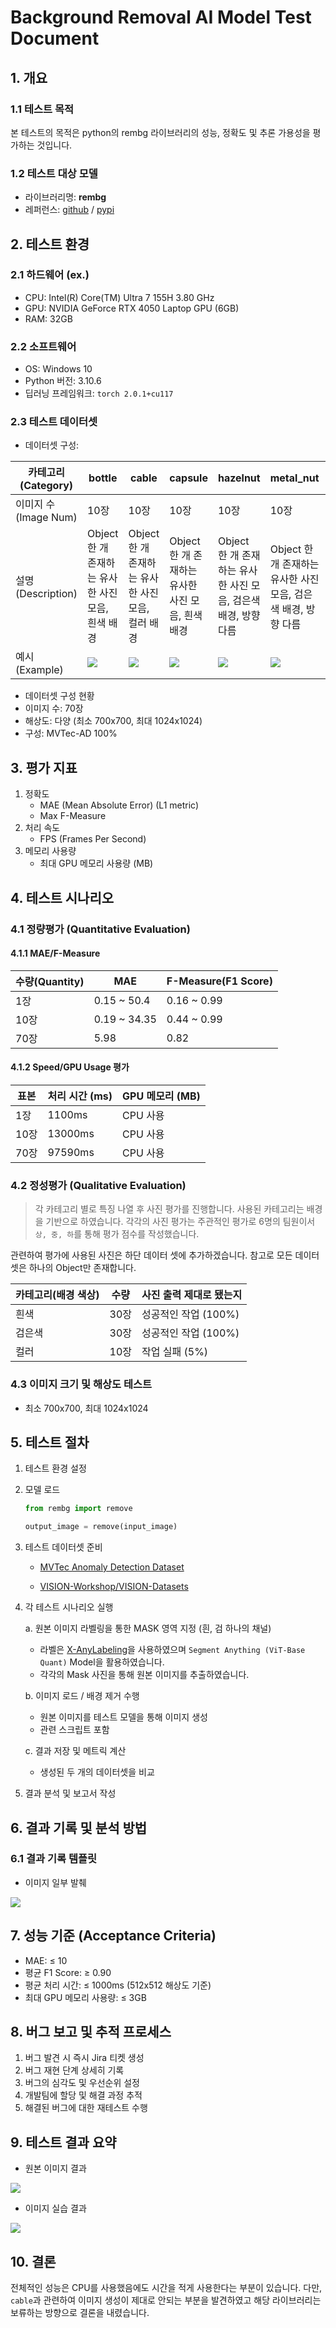 # Background Removal AI Model Test Document
## 1. 개요
### 1.1 테스트 목적
본 테스트의 목적은 python의 rembg 라이브러리의 성능, 정확도 및 추론 가용성을 평가하는 것입니다.

### 1.2 테스트 대상 모델
- 라이브러리명: **rembg**
- 레퍼런스: [github](https://github.com/danielgatis/rembg) / [pypi](https://pypi.org/project/rembg/)

## 2. 테스트 환경
### 2.1 하드웨어 (ex.)
- CPU: Intel(R) Core(TM) Ultra 7 155H 3.80 GHz
- GPU: NVIDIA GeForce RTX 4050 Laptop GPU (6GB)
- RAM: 32GB

### 2.2 소프트웨어
- OS: Windows 10
- Python 버전: 3.10.6
- 딥러닝 프레임워크: `torch 2.0.1+cu117`


### 2.3 테스트 데이터셋
- 데이터셋 구성: 

| 카테고리 (Category) | bottle | cable| capsule | hazelnut | metal_nut | pill | screw |
|---------------|---------------|---------------|---------------|---------------|---------------|---------------|---------------|
| 이미지 수 (Image Num)      |      10장   |    10장     |  10장 |     10장     |      10장     |     10장      |    10장     |
| 설명 (Description)      |      Object 한 개 존재하는 유사한 사진 모음, 흰색 배경   |    Object 한 개 존재하는 유사한 사진 모음, 컬러 배경     |  Object 한 개 존재하는 유사한 사진 모음, 흰색 배경 |     Object 한 개 존재하는 유사한 사진 모음, 검은색 배경, 방향 다름     |      Object 한 개 존재하는 유사한 사진 모음, 검은색 배경, 방향 다름     |     Object 한 개 존재하는 유사한 사진 모음, 검은색 배경      |    Object 한 개 존재하는 유사한 사진 모음, 흰색 배경     |
| 예시 (Example)      |     <img src="./img/bottle000.png"/>  |    <img src="./img/cable000.png"/>     |      <img src="./img/capsule000.png"/>     |      <img src="./img/hazelnut000.png"/>     |     <img src="./img/metal_nut000.png"/>      |    <img src="./img/pill000.png"/>     |<img src="./img/screw000.png"/>     |
   - 데이터셋 구성 현황
- 이미지 수: 70장
- 해상도: 다양 (최소 700x700, 최대 1024x1024)
- 구성: MVTec-AD 100%

## 3. 평가 지표
1. 정확도
   - MAE (Mean Absolute Error) (L1 metric)
   - Max F-Measure
2. 처리 속도
   - FPS (Frames Per Second)
3. 메모리 사용량
   - 최대 GPU 메모리 사용량 (MB)

## 4. 테스트 시나리오
### 4.1 정량평가 (Quantitative Evaluation)
#### 4.1.1 MAE/F-Measure
| 수량(Quantity) | MAE | F-Measure(F1 Score) |
|---------------|---------------|---------------|
|      1장          |     0.15 ~ 50.4       |    0.16 ~ 0.99 |
|      10장         |     0.19 ~ 34.35      |    0.44 ~ 0.99   |
|      70장         |        5.98       |      0.82        |

#### 4.1.2 Speed/GPU Usage 평가
| 표본 | 처리 시간 (ms) | GPU 메모리 (MB) |
|---------------|---------------|----------------|
|      1장         |      1100ms      |     CPU 사용        |
|      10장         |     13000ms       |      CPU 사용     |
|      70장         |     97590ms       |      CPU 사용      |

### 4.2 정성평가 (Qualitative Evaluation)
> 각 카테고리 별로 특징 나열 후 사진 평가를 진행합니다. 사용된 카테고리는 배경을 기반으로 하였습니다.
각각의 사진 평가는 주관적인 평가로 6명의 팀원이서 `상, 중, 하`를 통해 평가 점수를 작성했습니다.


관련하여 평가에 사용된 사진은 하단 데이터 셋에 추가하겠습니다.
참고로 모든 데이터셋은 하나의 Object만 존재합니다.

| 카테고리(배경 색상) | 수량 | 사진 출력 제대로 됐는지 |
|---------------|---------------|---------------|
|      흰색      |   30장  |    성공적인 작업 (100%)      |
|      검은색         | 30장 |    성공적인 작업 (100%)        |
|      컬러         |  10장  |   작업 실패 (5%)    |


### 4.3 이미지 크기 및 해상도 테스트
- 최소 700x700, 최대 1024x1024

## 5. 테스트 절차
1. 테스트 환경 설정

2. 모델 로드

   ```python
   from rembg import remove

   output_image = remove(input_image)
   ```

3. 테스트 데이터셋 준비
  
    - [MVTec Anomaly Detection Dataset](https://www.mvtec.com/company/research/datasets/mvtec-ad) 
  
    - [VISION-Workshop/VISION-Datasets](https://huggingface.co/datasets/VISION-Workshop/VISION-Datasets)

4. 각 테스트 시나리오 실행
    
    a. 원본 이미지 라벨링을 통한 MASK 영역 지정 (흰, 검 하나의 채널)
      - 라벨은 [X-AnyLabeling](https://github.com/CVHub520/X-AnyLabeling)을 사용하였으며 `Segment Anything (ViT-Base Quant)` Model을 활용하였습니다. 
      - 각각의 Mask 사진을 통해 원본 이미지를 추출하였습니다.

    b. 이미지 로드 / 배경 제거 수행
      - 원본 이미지를 테스트 모델을 통해 이미지 생성
      - 관련 스크립트 포함
    
    c. 결과 저장 및 메트릭 계산
      - 생성된 두 개의 데이터셋을 비교

5. 결과 분석 및 보고서 작성

## 6. 결과 기록 및 분석 방법
### 6.1 결과 기록 템플릿
- 이미지 일부 발췌
<img src="./img/평가_rembg.png"/>

## 7. 성능 기준 (Acceptance Criteria)
- MAE: ≤ 10
- 평균 F1 Score: ≥ 0.90
- 평균 처리 시간: ≤ 1000ms (512x512 해상도 기준)
- 최대 GPU 메모리 사용량: ≤ 3GB

## 8. 버그 보고 및 추적 프로세스
1. 버그 발견 시 즉시 Jira 티켓 생성
2. 버그 재현 단계 상세히 기록
3. 버그의 심각도 및 우선순위 설정
4. 개발팀에 할당 및 해결 과정 추적
5. 해결된 버그에 대한 재테스트 수행

## 9. 테스트 결과 요약

- 원본 이미지 결과
<img src="./img/원본이미지.png"/>

- 이미지 실습 결과 
<img src="./img/rembg_lib.png"/>

## 10. 결론

전체적인 성능은 CPU를 사용했음에도 시간을 적게 사용한다는 부분이 있습니다.
다만, `cable`과 관련하여 이미지 생성이 제대로 안되는 부분을 발견하였고 해당 라이브러리는 보류하는 방향으로 결론을 내렸습니다.
